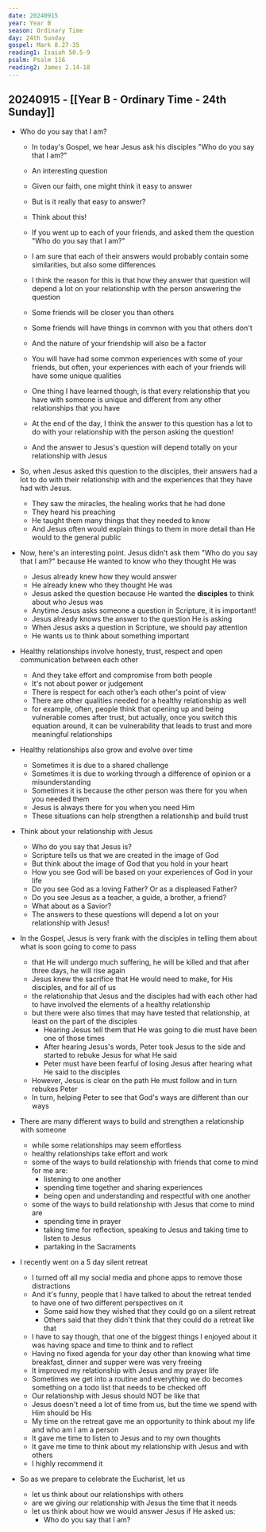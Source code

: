 ```yaml
---
date: 20240915
year: Year B
season: Ordinary Time
day: 24th Sunday
gospel: Mark 8.27-35
reading1: Isaiah 50.5-9
psalm: Psalm 116
reading2: James 2.14-18
---
```

## 20240915 - [[Year B - Ordinary Time - 24th Sunday]]

- Who do you say that I am?
	- In today's Gospel, we hear Jesus ask his disciples "Who do you say that I am?"
	- An interesting question
	- Given our faith, one might think it easy to answer
	- But is it really that easy to answer?

	- Think about this!
	- If you went up to each of your friends, and asked them the question "Who do you say that I am?"
	- I am sure that each of their answers would probably contain some similarities, but also some differences
	- I think the reason for this is that how they answer that question will depend a lot on your relationship with the person answering the question
	- Some friends will be closer you than others
	- Some friends will have things in common with you that others don't
	- And the nature of your friendship will also be a factor
	- You will have had some common experiences with some of your friends, but often, your experiences with each of your friends will have some unique qualities
	- One thing I have learned though, is that every relationship that you have with someone is unique and different from any other relationships that you have
	- At the end of the day, I think the answer to this question has a lot to do with your relationship with the person asking the question!
	- And the answer to Jesus's question will depend totally on your relationship with Jesus

- So, when Jesus asked this question to the disciples, their answers had a lot to do with their relationship with and the experiences that they have had with Jesus.
	- They saw the miracles, the healing works that he had done
	- They heard his preaching
	- He taught them many things that they needed to know
	- And Jesus often would explain things to them in more detail than He would to the general public

- Now, here's an interesting point.  Jesus didn't ask them "Who do you say that I am?" because He wanted to know who they thought He was
	- Jesus already knew how they would answer
	- He already knew who they thought He was
	- Jesus asked the question because He wanted the **disciples** to think about who Jesus was
	- Anytime Jesus asks someone a question in Scripture, it is important!
	- Jesus already knows the answer to the question He is asking
	- When Jesus asks a question in Scripture, we should pay attention
	- He wants us to think about something important

- Healthy relationships involve honesty, trust, respect and open communication between each other
	- And they take effort and compromise from both people
	- It's not about power or judgement
	- There is respect for each other’s each other's point of view
	- There are other qualities needed for a healthy relationship as well
	- for example, often, people think that opening up and being vulnerable comes after trust, but actually, once you switch this equation around, it can be vulnerability that leads to trust and more meaningful relationships

- Healthy relationships also grow and evolve over time
	- Sometimes it is due to a shared challenge
	- Sometimes it is due to working through a difference of opinion or a misunderstanding
	- Sometimes it is because the other person was there for you when you needed them
	- Jesus is always there for you when you need Him
	- These situations can help strengthen a relationship and build trust

- Think about your relationship with Jesus
	- Who do you say that Jesus is?
	- Scripture tells us that we are created in the image of God
	- But think about the image of God that you hold in your heart
	- How you see God will be based on your experiences of God in your life
	- Do you see God as a loving Father?  Or as a displeased Father?
	- Do you see Jesus as a teacher, a guide, a brother, a friend?
	- What about as a Savior?
	- The answers to these questions will depend a lot on your relationship with Jesus!

- In the Gospel, Jesus is very frank with the disciples in telling them about what is soon going to come to pass
	- that He will undergo much suffering, he will be killed and that after three days, he will rise again
	- Jesus knew the sacrifice that He would need to make, for His disciples, and for all of us
	- the relationship that Jesus and the disciples had with each other had to have involved the elements of a healthy relationship
	- but there were also times that may have tested that relationship, at least on the part of the disciples
		- Hearing Jesus tell them that He was going to die must have been one of those times
		- After hearing Jesus's words, Peter took Jesus to the side and started to rebuke Jesus for what He said
		- Peter must have been fearful of losing Jesus after hearing what He said to the disciples
	- However, Jesus is clear on the path He must follow and in turn rebukes Peter
	- In turn, helping Peter to see that God's ways are different than our ways

- There are many different ways to build and strengthen a relationship with someone
	- while some relationships may seem effortless
	- healthy relationships take effort and work
	- some of the ways to build relationship with friends that come to mind for me are:
		- listening to one another
		- spending time together and sharing experiences
		- being open and understanding and respectful with one another
	- some of the ways to build relationship with Jesus that come to mind are
		- spending time in prayer
		- taking time for reflection, speaking to Jesus and taking time to listen to Jesus
		- partaking in the Sacraments

- I recently went on a 5 day silent retreat
	- I turned off all my social media and phone apps to remove those distractions
	- And it's funny, people that I have talked to about the retreat tended to have one of two different perspectives on it
		- Some said how they wished that they could go on a silent retreat
		- Others said that they didn't think that they could do a retreat like that
	- I have to say though, that one of the biggest things I enjoyed about it was having space and time to think and to reflect
	- Having no fixed agenda for your day other than knowing what time breakfast, dinner and supper were was very freeing
	- It improved my relationship with Jesus and my prayer life
	- Sometimes we get into a routine and everything we do becomes something on a todo list that needs to be checked off
	- Our relationship with Jesus should NOT be like that
	- Jesus doesn't need a lot of time from us, but the time we spend with Him should be His
	- My time on the retreat gave me an opportunity to think about my life and who am I am a person
	- It gave me time to listen to Jesus and to my own thoughts
	- It gave me time to think about my relationship with Jesus and with others
	- I highly recommend it

- So as we prepare to celebrate the Eucharist, let us
	- let us think about our relationships with others
	- are we giving our relationship with Jesus the time that it needs
	- let us think about how we would answer Jesus if He asked us:
		- Who do you say that I am?
